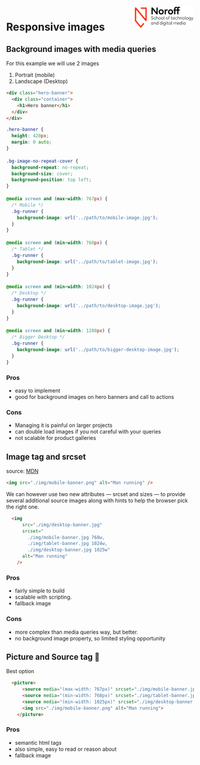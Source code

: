 <img src="./.readme/noroff-light.png" width="160" align="right">

# Responsive images

## Background images with media queries

For this example we will use 2 images

1. Portrait (mobile)
2. Landscape (Desktop)

```html
<div class="hero-banner">
  <div class="container">
    <h1>Hero banner</h1>
  </div>
</div>
```

```css
.hero-banner {
  height: 420px;
  margin: 0 auto;
}

.bg-image-no-repeat-cover {
  background-repeat: no-repeat;
  background-size: cover;
  background-position: top left;
}

@media screen and (max-width: 767px) {
  /* Mobile */
  .bg-runner {
    background-image: url('../path/to/mobile-image.jpg');
  }
}

@media screen and (min-width: 768px) {
  /* Tablet */
  .bg-runner {
    background-image: url('../path/to/tablet-image.jpg');
  }
}

@media screen and (min-width: 1024px) {
  /* Desktop */
  .bg-runner {
    background-image: url('../path/to/desktop-image.jpg');
  }
}

@media screen and (min-width: 1280px) {
  /* Bigger Desktop */
  .bg-runner {
    background-image: url('../path/to/bigger-desktop-image.jpg');
  }
}
```

### Pros

- easy to implement
- good for background images on hero banners and call to actions

### Cons

- Managing it is painful on larger projects
- can double load images if you not careful with your queries
- not scalable for product galleries

## Image tag and srcset

source: [MDN](https://developer.mozilla.org/en-US/docs/Learn/HTML/Multimedia_and_embedding/Responsive_images)

```html
<img src="./img/mobile-banner.png" alt="Man running" />
```

We can however use two new attributes — srcset and sizes — to provide several additional source images along with hints to help the browser pick the right one.

```html
  <img
      src="./img/desktop-banner.jpg"
      srcset="
        ./img/mobile-banner.jpg 768w,
        ./img/tablet-banner.jpg 1024w,
        ./img/desktop-banner.jpg 1025w"
      alt="Man running"
    />
```

### Pros

- fairly simple to build
- scalable with scripting.
- fallback image

### Cons

- more complex than media queries way, but better.
- no background image property, so limited styling opportunity


## Picture and Source tag 🦄

Best option

```html
  <picture>
      <source media="(max-width: 767px)" srcset="./img/mobile-banner.jpg">
      <source media="(min-width: 768px)" srcset="./img/tablet-banner.jpg">
      <source media="(min-width: 1025px)" srcset="./img/desktop-banner.jpg">
      <img src="./img/mobile-banner.png" alt="Man running">
    </picture>
```

### Pros

- semantic html tags
- also simple, easy to read or reason about
- fallback image
